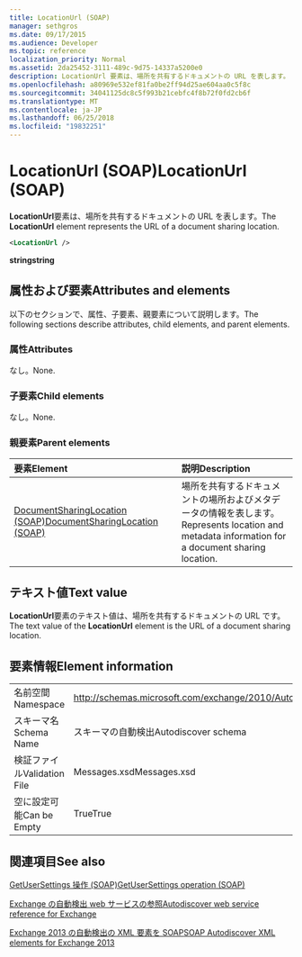 ```yaml
---
title: LocationUrl (SOAP)
manager: sethgros
ms.date: 09/17/2015
ms.audience: Developer
ms.topic: reference
localization_priority: Normal
ms.assetid: 2da25452-3111-489c-9d75-14337a5200e0
description: LocationUrl 要素は、場所を共有するドキュメントの URL を表します。
ms.openlocfilehash: a80969e532ef81fa0be2ff94d25ae604aa0c5f8c
ms.sourcegitcommit: 34041125dc8c5f993b21cebfc4f8b72f0fd2cb6f
ms.translationtype: MT
ms.contentlocale: ja-JP
ms.lasthandoff: 06/25/2018
ms.locfileid: "19832251"
---
```

# <a name="locationurl-soap"></a><span data-ttu-id="2d700-103">LocationUrl (SOAP)</span><span class="sxs-lookup"><span data-stu-id="2d700-103">LocationUrl (SOAP)</span></span>

<span data-ttu-id="2d700-104">**LocationUrl**要素は、場所を共有するドキュメントの URL を表します。</span><span class="sxs-lookup"><span data-stu-id="2d700-104">The **LocationUrl** element represents the URL of a document sharing location.</span></span> 
  
```XML
<LocationUrl />
```

 <span data-ttu-id="2d700-105">**string**</span><span class="sxs-lookup"><span data-stu-id="2d700-105">**string**</span></span>
## <a name="attributes-and-elements"></a><span data-ttu-id="2d700-106">属性および要素</span><span class="sxs-lookup"><span data-stu-id="2d700-106">Attributes and elements</span></span>

<span data-ttu-id="2d700-107">以下のセクションで、属性、子要素、親要素について説明します。</span><span class="sxs-lookup"><span data-stu-id="2d700-107">The following sections describe attributes, child elements, and parent elements.</span></span>
  
### <a name="attributes"></a><span data-ttu-id="2d700-108">属性</span><span class="sxs-lookup"><span data-stu-id="2d700-108">Attributes</span></span>

<span data-ttu-id="2d700-109">なし。</span><span class="sxs-lookup"><span data-stu-id="2d700-109">None.</span></span>
  
### <a name="child-elements"></a><span data-ttu-id="2d700-110">子要素</span><span class="sxs-lookup"><span data-stu-id="2d700-110">Child elements</span></span>

<span data-ttu-id="2d700-111">なし。</span><span class="sxs-lookup"><span data-stu-id="2d700-111">None.</span></span>
  
### <a name="parent-elements"></a><span data-ttu-id="2d700-112">親要素</span><span class="sxs-lookup"><span data-stu-id="2d700-112">Parent elements</span></span>

|<span data-ttu-id="2d700-113">**要素**</span><span class="sxs-lookup"><span data-stu-id="2d700-113">**Element**</span></span>|<span data-ttu-id="2d700-114">**説明**</span><span class="sxs-lookup"><span data-stu-id="2d700-114">**Description**</span></span>|
|:-----|:-----|
|[<span data-ttu-id="2d700-115">DocumentSharingLocation (SOAP)</span><span class="sxs-lookup"><span data-stu-id="2d700-115">DocumentSharingLocation (SOAP)</span></span>](documentsharinglocation-soap.md) <br/> |<span data-ttu-id="2d700-116">場所を共有するドキュメントの場所およびメタデータの情報を表します。</span><span class="sxs-lookup"><span data-stu-id="2d700-116">Represents location and metadata information for a document sharing location.</span></span>  <br/> |
   
## <a name="text-value"></a><span data-ttu-id="2d700-117">テキスト値</span><span class="sxs-lookup"><span data-stu-id="2d700-117">Text value</span></span>

<span data-ttu-id="2d700-118">**LocationUrl**要素のテキスト値は、場所を共有するドキュメントの URL です。</span><span class="sxs-lookup"><span data-stu-id="2d700-118">The text value of the **LocationUrl** element is the URL of a document sharing location.</span></span> 
  
## <a name="element-information"></a><span data-ttu-id="2d700-119">要素情報</span><span class="sxs-lookup"><span data-stu-id="2d700-119">Element information</span></span>

|||
|:-----|:-----|
|<span data-ttu-id="2d700-120">名前空間</span><span class="sxs-lookup"><span data-stu-id="2d700-120">Namespace</span></span>  <br/> |http://schemas.microsoft.com/exchange/2010/Autodiscover  <br/> |
|<span data-ttu-id="2d700-121">スキーマ名</span><span class="sxs-lookup"><span data-stu-id="2d700-121">Schema Name</span></span>  <br/> |<span data-ttu-id="2d700-122">スキーマの自動検出</span><span class="sxs-lookup"><span data-stu-id="2d700-122">Autodiscover schema</span></span>  <br/> |
|<span data-ttu-id="2d700-123">検証ファイル</span><span class="sxs-lookup"><span data-stu-id="2d700-123">Validation File</span></span>  <br/> |<span data-ttu-id="2d700-124">Messages.xsd</span><span class="sxs-lookup"><span data-stu-id="2d700-124">Messages.xsd</span></span>  <br/> |
|<span data-ttu-id="2d700-125">空に設定可能</span><span class="sxs-lookup"><span data-stu-id="2d700-125">Can be Empty</span></span>  <br/> |<span data-ttu-id="2d700-126">True</span><span class="sxs-lookup"><span data-stu-id="2d700-126">True</span></span>  <br/> |
   
## <a name="see-also"></a><span data-ttu-id="2d700-127">関連項目</span><span class="sxs-lookup"><span data-stu-id="2d700-127">See also</span></span>



[<span data-ttu-id="2d700-128">GetUserSettings 操作 (SOAP)</span><span class="sxs-lookup"><span data-stu-id="2d700-128">GetUserSettings operation (SOAP)</span></span>](getusersettings-operation-soap.md)


[<span data-ttu-id="2d700-129">Exchange の自動検出 web サービスの参照</span><span class="sxs-lookup"><span data-stu-id="2d700-129">Autodiscover web service reference for Exchange</span></span>](autodiscover-web-service-reference-for-exchange.md)
  
[<span data-ttu-id="2d700-130">Exchange 2013 の自動検出の XML 要素を SOAP</span><span class="sxs-lookup"><span data-stu-id="2d700-130">SOAP Autodiscover XML elements for Exchange 2013</span></span>](soap-autodiscover-xml-elements-for-exchange-2013.md)

